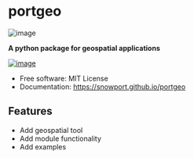 # portgeo

![image](docs/assets/images/logo.png)

**A python package for geospatial applications**

[![image](https://img.shields.io/pypi/v/portgeo.svg)](https://pypi.python.org/pypi/portgeo)

-   Free software: MIT License
-   Documentation: https://snowport.github.io/portgeo


## Features

-   Add geospatial tool
-   Add module functionality
-   Add examples
